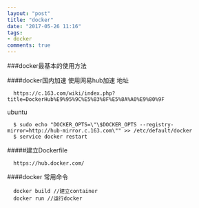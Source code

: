 ```yaml
---
layout: "post"
title: "docker"
date: "2017-05-26 11:16"
tags:
- docker
comments: true
---
```


###docker最基本的使用方法

####docker国内加速
使用网易hub加速
地址

      https://c.163.com/wiki/index.php?title=DockerHub%E9%95%9C%E5%83%8F%E5%8A%A0%E9%80%9F

ubuntu

      $ sudo echo "DOCKER_OPTS=\"\$DOCKER_OPTS --registry-mirror=http://hub-mirror.c.163.com\"" >> /etc/default/docker
      $ service docker restart

#####建立Dockerfile

      https://hub.docker.com/

####docker 常用命令

      docker build //建立container
      docker run //运行docker
